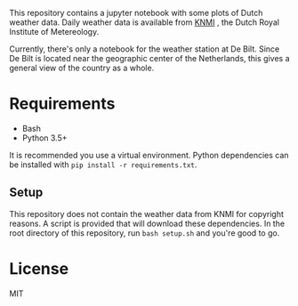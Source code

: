 This repository contains a jupyter notebook with some plots of Dutch weather
data. Daily weather data is available from [KNMI](https://www.knmi.nl/nederland-nu/klimatologie/daggegevens)
, the Dutch Royal Institute of Metereology.

Currently, there's only a notebook for the weather station at De Bilt. 
Since De Bilt is located near the geographic center of the Netherlands, this
gives a general view of the country as a whole.    

# Requirements

* Bash 
* Python 3.5+

It is recommended you use a virtual environment. Python dependencies can be
installed with `pip install -r requirements.txt`.

## Setup 

This repository does not contain the weather data from KNMI for copyright
reasons. A script is provided that will download these dependencies. 
In the root directory of this repository, run `bash setup.sh` and you're good
to go. 

# License

MIT
    
